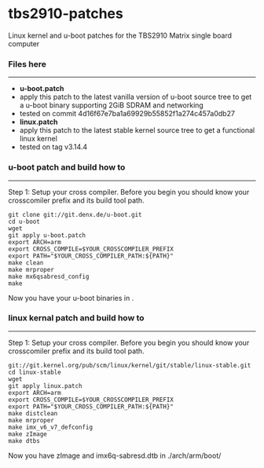 tbs2910-patches
===============

Linux kernel and u-boot patches for the TBS2910 Matrix single board computer


### Files here
---
- **u-boot.patch**
 - apply this patch to the latest vanilla version of u-boot source tree to get a u-boot binary supporting 2GiB SDRAM and networking
 - tested on commit 4d16f67e7ba1a69929b55852f1a274c457a0db27
- **linux.patch**
 - apply this patch to the latest stable kernel source tree to get a functional linux kernel
 - tested on tag v3.14.4 

### u-boot patch and build how to
---
Step 1: Setup your cross compiler. Before you begin you should know your crosscomiler prefix and its build tool path.
```
git clone git://git.denx.de/u-boot.git
cd u-boot
wget 
git apply u-boot.patch
export ARCH=arm
export CROSS_COMPILE=$YOUR_CROSSCOMPILER_PREFIX
export PATH="$YOUR_CROSS_COMPILER_PATH:${PATH}"
make clean
make mrproper
make mx6qsabresd_config
make
```
Now you have your u-boot binaries in .

### linux kernal patch and build how to
---
Step 1: Setup your cross compiler. Before you begin you should know your crosscomiler prefix and its build tool path.
```
git://git.kernel.org/pub/scm/linux/kernel/git/stable/linux-stable.git
cd linux-stable
wget
git apply linux.patch
export ARCH=arm
export CROSS_COMPILE=$YOUR_CROSSCOMPILER_PREFIX
export PATH="$YOUR_CROSS_COMPILER_PATH:${PATH}"
make distclean
make mrproper
make imx_v6_v7_defconfig
make zImage
make dtbs
```
Now you have zImage and imx6q-sabresd.dtb in ./arch/arm/boot/
